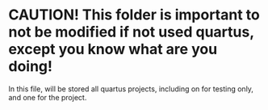 
# CAUTION! This folder is important to not be modified if not used quartus, except you know what are you doing!

In this file, will be stored all quartus projects, including on for testing only, and one for the project.
